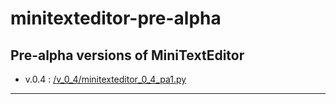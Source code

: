 # minitexteditor-pre-alpha
Pre-alpha versions of MiniTextEditor
---

* v.0.4 : [/v_0_4/minitexteditor_0_4_pa1.py](https://github.com/mibi88/minitexteditor-pre-alpha/blob/main/v_0_4/minitexteditor_0_4_pa1.py)

---
